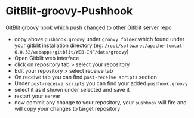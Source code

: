 # GitBlit-groovy-Pushhook
GitBlit groovy hook which push changed to other Gitblit server repo

* copy above `pushhook.groovy` under `groovy folder` which found under your gitblit installation directory (eg: `/root/softwares/apache-tomcat-6.0.32/webapps/gitblit/WEB-INF/data/groovy`)
* Open Gitblit web interface
* click on repository tab > select your repository 
* Edit your repository >  select receive tab
* On receive tab you can find `post-receive scripts` section
* Under `post-receive scripts` you can find your added `pushhook.groovy` 
* select it as it shown under selected and save it
* restart your server
* now commit any change to your repository, your `pushhook` will fire and will copy your changes to target repository
